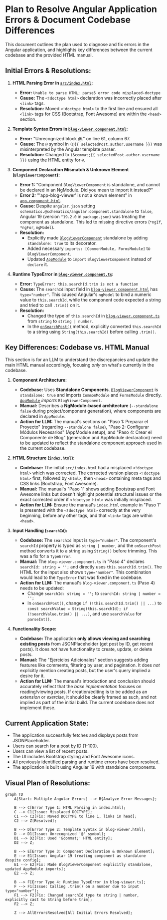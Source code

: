 # Plan to Resolve Angular Application Errors & Document Codebase Differences

This document outlines the plan used to diagnose and fix errors in the Angular application, and highlights key differences between the current codebase and the provided HTML manual.

## Initial Errors & Resolutions:

1.  **HTML Parsing Error in [`src/index.html`](src/index.html:1):**
    *   **Error:** `Unable to parse HTML; parse5 error code misplaced-doctype`
    *   **Cause:** The `<!doctype html>` declaration was incorrectly placed after `<link>` tags.
    *   **Resolution:** Moved `<!doctype html>` to the first line and ensured all `<link>` tags for CSS (Bootstrap, Font Awesome) are within the `<head>` section.

2.  **Template Syntax Errors in [`blog-viewer.component.html`](src/app/components/blog-viewer/blog-viewer.component.html:1-101):**
    *   **Error:** "Unrecognized block @." on line 61, column 67.
    *   **Cause:** The `@` symbol in `(@{{ selectedPost.author.username }})` was misinterpreted by the Angular template parser.
    *   **Resolution:** Changed to `(&commat;{{ selectedPost.author.username }})` using the HTML entity for `@`.

3.  **Component Declaration Mismatch & Unknown Element (`BlogViewerComponent`):**
    *   **Error 1:** "Component `BlogViewerComponent` is standalone, and cannot be declared in an NgModule. Did you mean to import it instead?"
    *   **Error 2:** "'app-blog-viewer' is not a known element" in [`app.component.html`](src/app/app.component.html:15).
    *   **Cause:** Despite `angular.json` setting `schematics.@schematics/angular:component.standalone` to `false`, Angular 19 (version `^19.2.0` in `package.json`) was treating the component as standalone. This led to missing directive errors (`*ngIf`, `*ngFor`, `ngModel`).
    *   **Resolution:**
        *   Explicitly made [`BlogViewerComponent`](src/app/components/blog-viewer/blog-viewer.component.ts:9) standalone by adding `standalone: true` to its decorator.
        *   Added necessary `imports: [CommonModule, FormsModule]` to `BlogViewerComponent`.
        *   Updated [`AppModule`](src/app/app.module.ts:1) to `import` `BlogViewerComponent` instead of `declare` it.

4.  **Runtime TypeError in [`blog-viewer.component.ts`](src/app/components/blog-viewer/blog-viewer.component.ts:31):**
    *   **Error:** `TypeError: this.searchId.trim is not a function`
    *   **Cause:** The `searchId` input field in [`blog-viewer.component.html`](src/app/components/blog-viewer/blog-viewer.component.html:16) has `type="number"`. This caused Angular's `ngModel` to bind a numeric value to `this.searchId`, while the component code expected a string and tried to call `.trim()` on it.
    *   **Resolution:**
        *   Changed the type of `this.searchId` in [`blog-viewer.component.ts`](src/app/components/blog-viewer/blog-viewer.component.ts:15) from `string` to `string | number`.
        *   In the [`onSearchPost()`](src/app/components/blog-viewer/blog-viewer.component.ts:28) method, explicitly converted `this.searchId` to a string using `String(this.searchId)` before calling `.trim()`.

## Key Differences: Codebase vs. HTML Manual

This section is for an LLM to understand the discrepancies and update the main HTML manual accordingly, focusing *only* on what's currently in the codebase.

1.  **Component Architecture:**
    *   **Codebase:** Uses **Standalone Components**. [`BlogViewerComponent`](src/app/components/blog-viewer/blog-viewer.component.ts:9) is `standalone: true` and imports `CommonModule` and `FormsModule` directly. [`AppModule`](src/app/app.module.ts:1) *imports* `BlogViewerComponent`.
    *   **Manual:** Describes a **NgModule-based architecture** (`--standalone false` during project/component generation), where components are declared in `AppModule`.
    *   **Action for LLM:** The manual's sections on "Paso 1: Preparar el Proyecto" (regarding `--standalone false`), "Paso 2: Configurar Módulos Necesarios" (AppModule setup), and "Paso 4: Crear el Componente de Blog" (generation and AppModule declaration) need to be updated to reflect the standalone component approach used in the current codebase.

2.  **HTML Structure (`index.html`):**
    *   **Codebase:** The initial `src/index.html` had a misplaced `<!doctype html>` which was corrected. The corrected version places `<!doctype html>` first, followed by `<html>`, then `<head>` containing meta tags and CSS links (Bootstrap, Font Awesome).
    *   **Manual:** The manual's "Paso 1" shows adding Bootstrap and Font Awesome links but doesn't highlight potential structural issues or the exact corrected order if `<!doctype html>` was initially misplaced.
    *   **Action for LLM:** Ensure the manual's `index.html` example in "Paso 1" is presented with the `<!doctype html>` correctly at the very beginning, before any other tags, and that `<link>` tags are within `<head>`.

3.  **Input Handling (`searchId`):**
    *   **Codebase:** The `searchId` input is `type="number"`. The component's `searchId` property is typed as `string | number`, and the `onSearchPost` method converts it to a string using `String()` before trimming. This was a fix for a `TypeError`.
    *   **Manual:** The `blog-viewer.component.ts` in "Paso 4" declares `searchId: string = '';` and directly uses `this.searchId.trim()`. The HTML for the input also shows `type="number"`. This combination would lead to the `TypeError` that was fixed in the codebase.
    *   **Action for LLM:** The manual's `blog-viewer.component.ts` (Paso 4) needs to be updated:
        *   Change `searchId: string = '';` to `searchId: string | number = '';`
        *   In `onSearchPost()`, change `if (!this.searchId.trim() || ...)` to `const searchValue = String(this.searchId); if (!searchValue.trim() || ...)`, and use `searchValue` for `parseInt()`.

4.  **Functionality Scope:**
    *   **Codebase:** The application **only allows viewing and searching existing posts** from JSONPlaceholder (get post by ID, get recent posts). It does *not* have functionality to create, update, or delete posts.
    *   **Manual:** The "Ejercicios Adicionales" section suggests adding features like comments, filtering by user, and pagination. It does *not* explicitly mention creating posts, but the user's query implied a desire for it.
    *   **Action for LLM:** The manual's introduction and conclusion should accurately reflect that the *base implementation* focuses on reading/viewing posts. If creation/editing is to be added as an *extension* or *exercise*, it should be clearly framed as such, and not implied as part of the initial build. The current codebase does not implement these.

## Current Application State:

*   The application successfully fetches and displays posts from JSONPlaceholder.
*   Users can search for a post by ID (1-100).
*   Users can view a list of recent posts.
*   The UI includes Bootstrap styling and Font Awesome icons.
*   All previously identified parsing and runtime errors have been resolved.
*   The application is built using Angular 19 with standalone components.

## Visual Plan of Resolutions:

```mermaid
graph TD
    A[Start: Multiple Angular Errors] --> B{Analyze Error Messages};

    B --> C[Error Type 1: HTML Parsing in index.html];
    C --> C1[Issue: Misplaced DOCTYPE];
    C1 --> C2[Fix: Moved DOCTYPE to line 1, links in head];
    C2 --> Z[Resolved];

    B --> D[Error Type 2: Template Syntax in blog-viewer.html];
    D --> D1[Issue: Unrecognized '@' symbol];
    D1 --> D2[Fix: Used '&commat;' HTML entity];
    D2 --> Z;

    B --> E[Error Type 3: Component Declaration & Unknown Element];
    E --> E1[Issue: Angular 19 treating component as standalone despite config];
    E1 --> E2[Fix: Made BlogViewerComponent explicitly standalone, updated AppModule imports];
    E2 --> Z;

    B --> F[Error Type 4: Runtime TypeError in blog-viewer.ts];
    F --> F1[Issue: Calling .trim() on a number due to input type="number"];
    F1 --> F2[Fix: Changed searchId type to string | number, explicitly cast to String before trim];
    F2 --> Z;

    Z --> AllErrorsResolved[All Initial Errors Resolved];